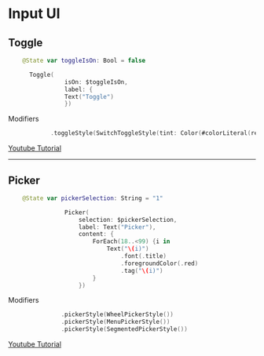 
# Input UI

## Toggle


```swift
    @State var toggleIsOn: Bool = false

      Toggle(
                isOn: $toggleIsOn,
                label: {
                Text("Toggle")
                })
```

Modifiers
```swift
            .toggleStyle(SwitchToggleStyle(tint: Color(#colorLiteral(red: 0, green: 0.9914394021, blue: 1, alpha: 1))))
```
[Youtube Tutorial](https://www.youtube.com/watch?v=JIT8sL_VtNA&t=0s)


---

## Picker


```swift
    @State var pickerSelection: String = "1"

                Picker(
                    selection: $pickerSelection,
                    label: Text("Picker"),
                    content: {
                        ForEach(18..<99) {i in
                            Text("\(i)")
                                .font(.title)
                                .foregroundColor(.red)
                                .tag("\(i)")
                        }
                    })
```

Modifiers
```swift
               .pickerStyle(WheelPickerStyle())
               .pickerStyle(MenuPickerStyle())
               .pickerStyle(SegmentedPickerStyle())
```

[Youtube Tutorial](https://www.youtube.com/watch?v=2pSDE56u2F0&t=0s)

